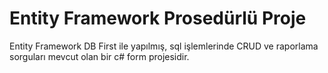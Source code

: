 
# Entity Framework Prosedürlü Proje

Entity Framework DB First ile yapılmış, sql işlemlerinde CRUD ve raporlama sorguları mevcut 
olan bir c# form projesidir.